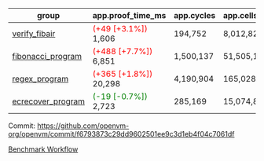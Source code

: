| group | app.proof_time_ms | app.cycles | app.cells_used | leaf.proof_time_ms | leaf.cycles | leaf.cells_used |
| -- | -- | -- | -- | -- | -- | -- |
| [verify_fibair](https://github.com/openvm-org/openvm/blob/benchmark-results/benchmarks-pr/1162/verify_fibair-f6793873c29dd9602501ee9c3d1eb4f04c7061df.md) |<span style='color: red'>(+49 [+3.1%])</span> 1,606 |  194,752 |  8,012,822 |- | - | - |
| [fibonacci_program](https://github.com/openvm-org/openvm/blob/benchmark-results/benchmarks-pr/1162/fibonacci-f6793873c29dd9602501ee9c3d1eb4f04c7061df.md) |<span style='color: red'>(+488 [+7.7%])</span> 6,851 |  1,500,137 |  51,505,102 |<span style='color: red'>(+1514 [+9.6%])</span> 17,303 |  3,171,799 |  128,850,846 |
| [regex_program](https://github.com/openvm-org/openvm/blob/benchmark-results/benchmarks-pr/1162/regex-f6793873c29dd9602501ee9c3d1eb4f04c7061df.md) |<span style='color: red'>(+365 [+1.8%])</span> 20,298 |  4,190,904 |  165,028,173 |<span style='color: red'>(+3090 [+10.0%])</span> 34,029 |  6,521,829 |  291,276,935 |
| [ecrecover_program](https://github.com/openvm-org/openvm/blob/benchmark-results/benchmarks-pr/1162/ecrecover-f6793873c29dd9602501ee9c3d1eb4f04c7061df.md) |<span style='color: green'>(-19 [-0.7%])</span> 2,723 |  285,169 |  15,074,875 |<span style='color: red'>(+4541 [+11.0%])</span> 45,941 |  9,649,995 |  439,963,047 |


Commit: https://github.com/openvm-org/openvm/commit/f6793873c29dd9602501ee9c3d1eb4f04c7061df

[Benchmark Workflow](https://github.com/openvm-org/openvm/actions/runs/12637719731)
